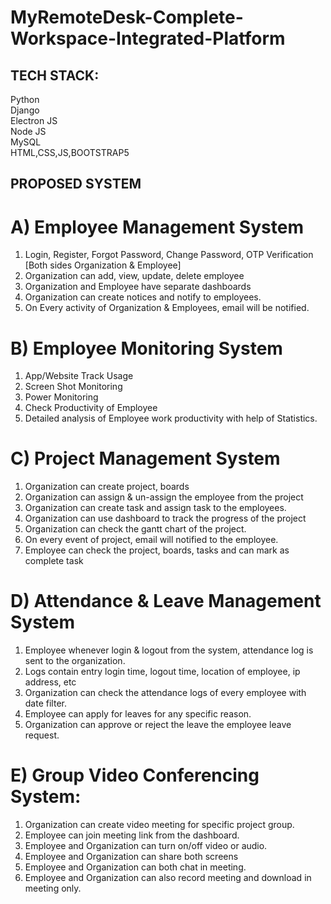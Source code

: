 # MyRemoteDesk-Complete-Workspace-Integrated-Platform




## TECH STACK:

Python <br/>
Django <br/>
Electron JS <br/>
Node JS <br/>
MySQL <br/>
HTML,CSS,JS,BOOTSTRAP5



## PROPOSED SYSTEM
# A) Employee Management System
1) Login, Register, Forgot Password, Change Password, OTP Verification [Both sides Organization & Employee]
2) Organization can add, view, update, delete employee
3) Organization and Employee have separate dashboards
4) Organization can create notices and notify to employees.
5) On Every activity of Organization & Employees, email will be notified.

# B) Employee Monitoring System
1) App/Website Track Usage
2) Screen Shot Monitoring
3) Power Monitoring
4) Check Productivity of Employee
5) Detailed analysis of Employee work productivity with help of Statistics.


# C) Project Management System
1) Organization can create project, boards
2) Organization can assign & un-assign the employee from the project
3) Organization can create task and assign task to the employees.
4) Organization can use dashboard to track the progress of the project
5) Organization can check the gantt chart of the project.
6) On every event of project, email will notified to the employee.
7) Employee can check the project, boards, tasks and can mark as complete task


# D) Attendance & Leave Management System 
1) Employee whenever login & logout from the system, attendance log is sent to the organization.
2) Logs contain entry login time, logout time, location of employee, ip address, etc
3) Organization can check the attendance logs of every employee with date filter.
4) Employee can apply for leaves for any specific reason.
5) Organization can approve or reject the leave the employee leave request.


# E) Group Video Conferencing System:
 
1) Organization can create video meeting for specific project group.
2) Employee can join meeting link from the dashboard.
3) Employee and Organization can turn on/off video or audio.
4) Employee and Organization can share both screens
5) Employee and Organization can both chat in meeting.
6) Employee and Organization can also record meeting and download in meeting only.



